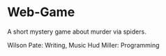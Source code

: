 # Web-Game
A short mystery game about murder via spiders.

Wilson Pate: Writing, Music
Hud Miller: Programming
